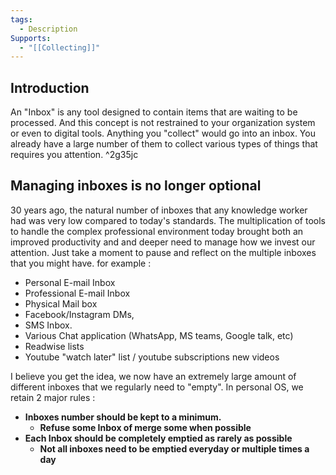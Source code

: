 ```yaml
---
tags:
  - Description
Supports:
  - "[[Collecting]]"
---
```

## Introduction 

An "Inbox" is any tool designed to contain items that are waiting to be processed. And this concept is not restrained to your organization system or even to digital tools. Anything you "collect" would go into an inbox. You already have a large number of them to collect various types of things that requires you attention.  ^2g35jc

## Managing inboxes is no longer optional
30 years ago, the natural number of inboxes that any knowledge worker had was very low compared to today's standards. The multiplication of tools to handle the complex professional environment today brought both an improved productivity and and deeper need to manage how we invest our attention. 
Just take a moment to pause and reflect on the multiple inboxes that you might have. for example : 
- Personal E-mail Inbox
- Professional E-mail Inbox
- Physical Mail box
- Facebook/Instagram DMs, 
- SMS Inbox. 
- Various Chat application (WhatsApp, MS teams, Google talk, etc)
- Readwise lists
- Youtube "watch later" list / youtube subscriptions new videos

I believe you get the idea, we now have an extremely large amount of different inboxes that we regularly need to "empty". 
In personal OS, we retain 2 major rules : 
- **Inboxes number should be kept to a minimum.** 
	- **Refuse some Inbox of merge some when possible**
- **Each Inbox should be completely emptied as rarely as possible**
	- **Not all inboxes need to be emptied everyday or multiple times a day**